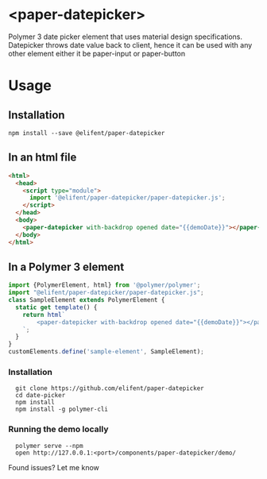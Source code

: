 # \<paper-datepicker\>

Polymer 3 date picker element that uses material design specifications. Datepicker throws date value back to client, hence it can be used with any other element either it be paper-input or paper-button

# Usage

## Installation

```
npm install --save @elifent/paper-datepicker
```

## In an html file

```html
<html>
  <head>
    <script type="module">
      import '@elifent/paper-datepicker/paper-datepicker.js';
    </script>
  </head>
  <body>
    <paper-datepicker with-backdrop opened date="{{demoDate}}"></paper-datepicker>
  </body>
</html>
```

## In a Polymer 3 element

```js
import {PolymerElement, html} from '@polymer/polymer';
import "@elifent/paper-datepicker/paper-datepicker.js";
class SampleElement extends PolymerElement {
  static get template() {
    return html`
        <paper-datepicker with-backdrop opened date="{{demoDate}}"></paper-datepicker>
    `;
  }
}
customElements.define('sample-element', SampleElement);
```

### Installation

```
  git clone https://github.com/elifent/paper-datepicker
  cd date-picker
  npm install
  npm install -g polymer-cli
```

### Running the demo locally

```
  polymer serve --npm
  open http://127.0.0.1:<port>/components/paper-datepicker/demo/

```

Found issues? Let me know

